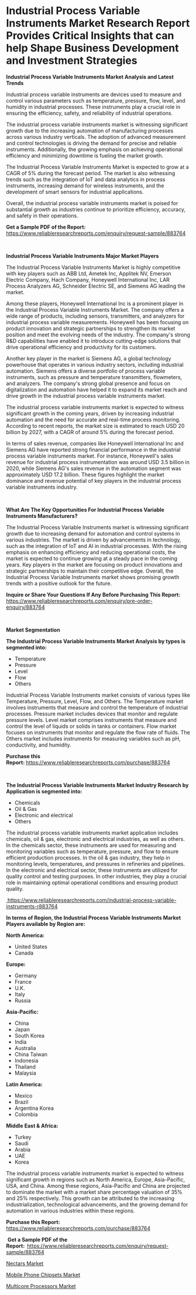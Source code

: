 <p><h1>Industrial Process Variable Instruments Market Research Report Provides Critical Insights that can help Shape Business Development and Investment Strategies</h1></p><p><strong>Industrial Process Variable Instruments Market Analysis and Latest Trends</strong></p>
<p><p>Industrial process variable instruments are devices used to measure and control various parameters such as temperature, pressure, flow, level, and humidity in industrial processes. These instruments play a crucial role in ensuring the efficiency, safety, and reliability of industrial operations.</p><p>The industrial process variable instruments market is witnessing significant growth due to the increasing automation of manufacturing processes across various industry verticals. The adoption of advanced measurement and control technologies is driving the demand for precise and reliable instruments. Additionally, the growing emphasis on achieving operational efficiency and minimizing downtime is fueling the market growth.</p><p>The Industrial Process Variable Instruments Market is expected to grow at a CAGR of 5% during the forecast period. The market is also witnessing trends such as the integration of IoT and data analytics in process instruments, increasing demand for wireless instruments, and the development of smart sensors for industrial applications.</p><p>Overall, the industrial process variable instruments market is poised for substantial growth as industries continue to prioritize efficiency, accuracy, and safety in their operations.</p></p>
<p><strong>Get a Sample PDF of the Report:&nbsp;</strong> <a href="https://www.reliableresearchreports.com/enquiry/request-sample/883764">https://www.reliableresearchreports.com/enquiry/request-sample/883764</a></p>
<p>&nbsp;</p>
<p><strong>Industrial Process Variable Instruments Major Market Players</strong></p>
<p><p>The Industrial Process Variable Instruments Market is highly competitive with key players such as ABB Ltd, Ametek Inc, Applitek NV, Emerson Electric Company, Hach Company, Honeywell International Inc, LAR Process Analyzers AG, Schneider Electric SE, and Siemens AG leading the market.</p><p>Among these players, Honeywell International Inc is a prominent player in the Industrial Process Variable Instruments Market. The company offers a wide range of products, including sensors, transmitters, and analyzers for industrial process variable measurements. Honeywell has been focusing on product innovation and strategic partnerships to strengthen its market position and meet the evolving needs of the industry. The company's strong R&D capabilities have enabled it to introduce cutting-edge solutions that drive operational efficiency and productivity for its customers.</p><p>Another key player in the market is Siemens AG, a global technology powerhouse that operates in various industry sectors, including industrial automation. Siemens offers a diverse portfolio of process variable instruments, such as pressure and temperature transmitters, flowmeters, and analyzers. The company's strong global presence and focus on digitalization and automation have helped it to expand its market reach and drive growth in the industrial process variable instruments market.</p><p>The industrial process variable instruments market is expected to witness significant growth in the coming years, driven by increasing industrial automation and the need for accurate and real-time process monitoring. According to recent reports, the market size is estimated to reach USD 20 billion by 2027, with a CAGR of around 5% during the forecast period.</p><p>In terms of sales revenue, companies like Honeywell International Inc and Siemens AG have reported strong financial performance in the industrial process variable instruments market. For instance, Honeywell's sales revenue for industrial process instrumentation was around USD 3.5 billion in 2020, while Siemens AG's sales revenue in the automation segment was approximately USD 17.2 billion. These figures highlight the market dominance and revenue potential of key players in the industrial process variable instruments industry.</p></p>
<p>&nbsp;</p>
<p><strong>What Are The Key Opportunities For Industrial Process Variable Instruments Manufacturers?</strong></p>
<p><p>The Industrial Process Variable Instruments market is witnessing significant growth due to increasing demand for automation and control systems in various industries. The market is driven by advancements in technology, such as the integration of IoT and AI in industrial processes. With the rising emphasis on enhancing efficiency and reducing operational costs, the market is expected to continue growing at a steady pace in the coming years. Key players in the market are focusing on product innovations and strategic partnerships to maintain their competitive edge. Overall, the Industrial Process Variable Instruments market shows promising growth trends with a positive outlook for the future.</p></p>
<p><strong>Inquire or Share Your Questions If Any Before Purchasing This Report:</strong> <a href="https://www.reliableresearchreports.com/enquiry/pre-order-enquiry/883764">https://www.reliableresearchreports.com/enquiry/pre-order-enquiry/883764</a></p>
<p>&nbsp;</p>
<p><strong>Market Segmentation</strong></p>
<p><strong>The Industrial Process Variable Instruments Market Analysis by types is segmented into:</strong></p>
<p><ul><li>Temperature</li><li>Pressure</li><li>Level</li><li>Flow</li><li>Others</li></ul></p>
<p><p>Industrial Process Variable Instruments market consists of various types like Temperature, Pressure, Level, Flow, and Others. The Temperature market involves instruments that measure and control the temperature of industrial processes. Pressure market includes devices that monitor and regulate pressure levels. Level market comprises instruments that measure and control the level of liquids or solids in tanks or containers. Flow market focuses on instruments that monitor and regulate the flow rate of fluids. The Others market includes instruments for measuring variables such as pH, conductivity, and humidity.</p></p>
<p><strong>Purchase this Report:&nbsp;</strong><a href="https://www.reliableresearchreports.com/purchase/883764">https://www.reliableresearchreports.com/purchase/883764</a></p>
<p>&nbsp;</p>
<p><strong>The Industrial Process Variable Instruments Market Industry Research by Application is segmented into:</strong></p>
<p><ul><li>Chemicals</li><li>Oil & Gas</li><li>Electronic and electrical</li><li>Others</li></ul></p>
<p><p>The industrial process variable instruments market application includes chemicals, oil & gas, electronic and electrical industries, as well as others. In the chemicals sector, these instruments are used for measuring and monitoring variables such as temperature, pressure, and flow to ensure efficient production processes. In the oil & gas industry, they help in monitoring levels, temperatures, and pressures in refineries and pipelines. In the electronic and electrical sector, these instruments are utilized for quality control and testing purposes. In other industries, they play a crucial role in maintaining optimal operational conditions and ensuring product quality.</p></p>
<p><a href="https://www.reliableresearchreports.com/industrial-process-variable-instruments-r883764">&nbsp;https://www.reliableresearchreports.com/industrial-process-variable-instruments-r883764</a></p>
<p><strong>In terms of Region, the Industrial Process Variable Instruments Market Players available by Region are:</strong></p>
<p>
    <p> <strong> North America: </strong>
        <ul>
            <li>United States</li>
            <li>Canada</li>
        </ul>
        </p> 
    <p> <strong> Europe: </strong>
        <ul>
            <li>Germany</li>
            <li>France</li>
            <li>U.K.</li>
            <li>Italy</li>
            <li>Russia</li>
        </ul>
        </p> 
    <p> <strong> Asia-Pacific: </strong>
        <ul>
            <li>China</li>
            <li>Japan</li>
            <li>South Korea</li>
            <li>India</li>
            <li>Australia</li>
            <li>China Taiwan</li>
            <li>Indonesia</li>
            <li>Thailand</li>
            <li>Malaysia</li>
        </ul>
        </p> 
    <p> <strong> Latin America: </strong>
        <ul>
            <li>Mexico</li>
            <li>Brazil</li>
            <li>Argentina Korea</li>
            <li>Colombia</li>
        </ul>
        </p> 
    <p> <strong> Middle East & Africa: </strong>
        <ul>
            <li>Turkey</li>
            <li>Saudi</li>
            <li>Arabia</li>
            <li>UAE</li>
            <li>Korea</li>
        </ul>
    </p>
    </p>
<p><p>The industrial process variable instruments market is expected to witness significant growth in regions such as North America, Europe, Asia-Pacific, USA, and China. Among these regions, Asia-Pacific and China are projected to dominate the market with a market share percentage valuation of 35% and 25% respectively. This growth can be attributed to the increasing industrialization, technological advancements, and the growing demand for automation in various industries within these regions.</p></p>
<p><strong>Purchase this Report: </strong><a href="https://www.reliableresearchreports.com/purchase/883764">https://www.reliableresearchreports.com/purchase/883764</a></p>
<p>&nbsp;<strong>Get a Sample PDF of the Report:&nbsp;&nbsp;</strong><a href="https://www.reliableresearchreports.com/enquiry/request-sample/883764">https://www.reliableresearchreports.com/enquiry/request-sample/883764</a></p>
<p><strong></strong></p>
<p><p><a href="https://summer-dogwood-3e9.notion.site/Nectars-Market-The-Key-To-Successful-Business-Strategy-Forecast-Till-2031-031b105cd1f646a68726aa09ed619936">Nectars Market</a></p><p><a href="https://forested-sushi-9b0.notion.site/Mobile-Phone-Chipsets-Market-The-Key-To-Successful-Business-Strategy-Forecast-Till-2031-d85b2d30b0de4a709e9b800c06e0fd63">Mobile Phone Chipsets Market</a></p><p><a href="https://lydian-appliance-61d.notion.site/Multicore-Processors-Market-Trends-Forecast-and-Competitive-Analysis-to-2031-6b786087843b439e8375400f001a0935">Multicore Processors Market</a></p></p>